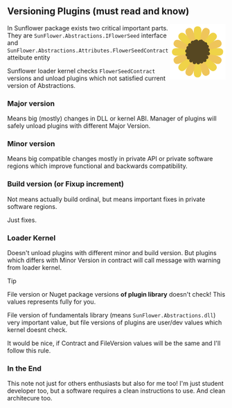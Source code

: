 ## Versioning Plugins (must read and know)

<img src="/assets/sunflower.svg" align="right" width="128" height="128">

In Sunflower package exists two critical important
parts. They are `SunFlower.Abstractions.IFlowerSeed` interface 
and `SunFlower.Abstractions.Attributes.FlowerSeedContract` atteibute entity

Sunflower loader kernel checks 
`FlowerSeedContract` versions and unload plugins which not satisfied
current version of Abstractions. 

### Major version
Means big (mostly) changes in DLL or
kernel ABI. Manager of plugins will safely unload
plugins with different Major Version. 

### Minor version
Means big compatible changes mostly in private
API or private software regions which improve
functional and backwards compatibility. 

### Build version (or Fixup increment)
Not means actually build ordinal, but means
important fixes in private software regions. 

Just fixes. 

### Loader Kernel
Doesn't unload plugins with different 
minor and build version. But plugins which differs
with Minor Version in contract will
call message with warning from loader kernel. 

> [!TIP]
> File version or Nuget package versions **of plugin library** doesn't check! This values represents fully for you. 

File version of fundamentals library
(means `SunFlower.Abstractions.dll`) very important
value, but file versions of plugins
are user/dev values which kernel doesnt check.

It would be nice, if Contract and FileVersion
values will be the same and I'll follow this rule. 

### In the End
This note not just for others enthusiasts but also for me too!
I'm just student developer too, but a software
requires a clean instructions to use. And clean
architecure too. 